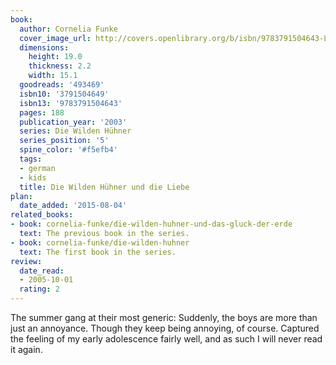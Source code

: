 ```yaml
---
book:
  author: Cornelia Funke
  cover_image_url: http://covers.openlibrary.org/b/isbn/9783791504643-L.jpg
  dimensions:
    height: 19.0
    thickness: 2.2
    width: 15.1
  goodreads: '493469'
  isbn10: '3791504649'
  isbn13: '9783791504643'
  pages: 188
  publication_year: '2003'
  series: Die Wilden Hühner
  series_position: '5'
  spine_color: '#f5efb4'
  tags:
  - german
  - kids
  title: Die Wilden Hühner und die Liebe
plan:
  date_added: '2015-08-04'
related_books:
- book: cornelia-funke/die-wilden-huhner-und-das-gluck-der-erde
  text: The previous book in the series.
- book: cornelia-funke/die-wilden-huhner
  text: The first book in the series.
review:
  date_read:
  - 2005-10-01
  rating: 2
---
```

The summer gang at their most generic: Suddenly, the boys are more than just an annoyance. Though they keep being
annoying, of course. Captured the feeling of my early adolescence fairly well, and as such I will never read it again.
